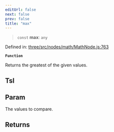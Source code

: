 ```yaml
---
editUrl: false
next: false
prev: false
title: "max"
---
```


> `const` **max**: `any`

Defined in: [three/src/nodes/math/MathNode.js:763](https://github.com/DefinitelyMaybe/three-i18n/blob/fa57b79433d1c349ffb23a78727299c8d4190136/three/src/nodes/math/MathNode.js#L763)

**`Function`**

Returns the greatest of the given values.

## Tsl

## Param

The values to compare.

## Returns
